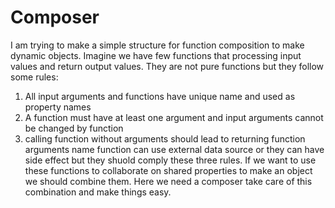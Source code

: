# Composer
I am trying to make a simple structure for function composition to make dynamic objects.
Imagine we have few functions that processing input values and return output values. They are not pure functions but they follow some rules:
1. All input arguments and functions have unique name and used as property names
2. A function must have at least one argument and input arguments cannot be changed by function
3. calling function without arguments should lead to returning function arguments name
function can use external data source or they can have side effect but they shuold comply these three rules.
If we want to use these functions to collaborate on shared properties to make an object we should combine them.
Here we need a composer take care of this combination and make things easy.

